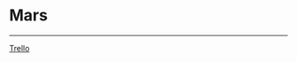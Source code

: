 # Mars
---------------------------------------
<a href="https://trello.com/b/Fqg9Rh19/welcome-to-mars">Trello</a> 